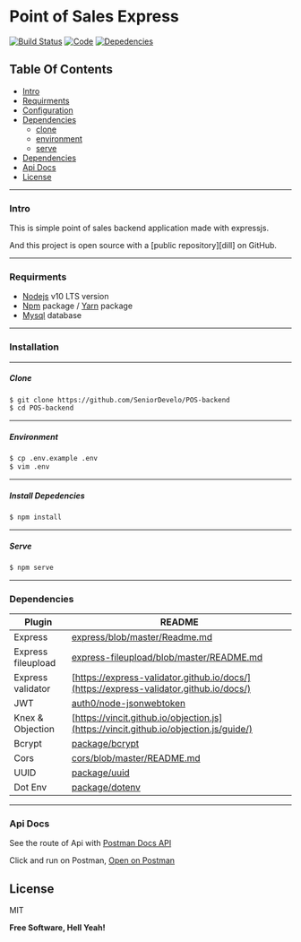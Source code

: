 # Point of Sales Express

[![Build Status](https://travis-ci.org/joemccann/dillinger.svg?branch=master)](https://travis-ci.org/joemccann/dillinger)
[![Code](https://camo.githubusercontent.com/65f7d034f575d55d73f27883473847130e1ead2e/68747470733a2f2f696d672e736869656c64732e696f2f62616467652f436f64652532305374796c652d5374616e646172642d79656c6c6f772e737667)](https://standardjs.com)
[![Depedencies](https://camo.githubusercontent.com/ad7cd96cf07b4f43660e8cf795e20d380419465a/68747470733a2f2f696d672e736869656c64732e696f2f62616467652f446570656e64656e636965732d457870726573732d677265656e2e737667)]()


## Table Of Contents

*  [Intro](https://github.com/SeniorDevelo/POS-backend#Intro)
*  [Requirments](https://github.com/SeniorDevelo/POS-backend#Requirments)
*  [Configuration](https://github.com/SeniorDevelo/POS-backend#Configuration)
*  [Dependencies](https://github.com/SeniorDevelo/POS-backend#Dependencies)
    *  [clone](https://github.com/SeniorDevelo/POS-backend#Clone)
    *  [environment](https://github.com/SeniorDevelo/POS-backend#Environment)
    *  [serve](https://github.com/SeniorDevelo/POS-backend#Serve)
* [Dependencies](https://github.com/SeniorDevelo/POS-backend#Dependencies)
* [Api Docs](https://github.com/SeniorDevelo/POS-backend#Api-Docs)
* [License](https://github.com/SeniorDevelo/POS-backend#License)
___
### Intro

This is simple point of sales backend application made with expressjs.

And this project is open source with a [public repository][dill]
 on GitHub.
___

### Requirments

* [Nodejs](https://nodejs.org/en/) v10 LTS version
* [Npm](https://www.npmjs.com/get-npm) package / [Yarn](https://yarnpkg.com/lang/en/docs/install/#mac-stable) package
* [Mysql](https://www.mysql.com/downloads/) database
___

### Installation
---

##### Clone

```sh
$ git clone https://github.com/SeniorDevelo/POS-backend
$ cd POS-backend
```
---

##### Environment

```sh
$ cp .env.example .env
$ vim .env
```
---

##### Install Depedencies

```sh
$ npm install
```
---

##### Serve

```sh
$ npm serve
```

___

### Dependencies

| Plugin | README |
| ------ | ------ |
| Express | [express/blob/master/Readme.md](https://github.com/expressjs/express/blob/master/Readme.md) |
| Express fileupload | [express-fileupload/blob/master/README.md](https://github.com/richardgirges/express-fileupload/blob/master/README.md) |
| Express validator | [https://express-validator.github.io/docs/](https://express-validator.github.io/docs/) |
| JWT | [auth0/node-jsonwebtoken](https://github.com/auth0/node-jsonwebtoken#readme) |
| Knex & Objection | [https://vincit.github.io/objection.js](https://vincit.github.io/objection.js/guide/) |
| Bcrypt | [package/bcrypt](https://www.npmjs.com/package/bcrypt) |
| Cors | [cors/blob/master/README.md](https://github.com/expressjs/cors/blob/master/README.md) |
| UUID | [package/uuid](https://www.npmjs.com/package/uuid) |
| Dot Env | [package/dotenv](https://www.npmjs.com/package/dotenv) |


___
### Api Docs

See the route of Api with [Postman Docs API](https://documenter.getpostman.com/view/1720373/SVn3rua2?version=latest)

Click and run on Postman, [Open on Postman](https://explore.postman.com/templates/3884)

License
----

MIT


**Free Software, Hell Yeah!**
